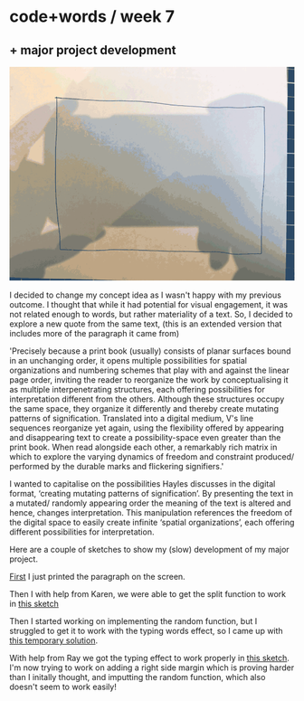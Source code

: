 # code+words / week 7

## + major project development

<img src="gif2.gif">

I decided to change my concept idea as I wasn't happy with my previous outcome. I thought that while it had potential for visual engagement, it was not related enough to words, but rather materiality of a text. So, I decided to explore a new quote from the same text, (this is an extended version that includes more of the paragraph it came from) 

'Precisely because a print book (usually) consists of planar surfaces bound in an unchanging order, it opens multiple possibilities for spatial organizations and numbering schemes that play with and against the linear page order, inviting the reader to reorganize the work by conceptualising it as multiple interpenetrating structures, each offering possibilities for interpretation different from the others. Although these structures occupy the same space, they organize it differently and thereby create mutating patterns of signification. Translated into a digital medium, V's line sequences reorganize yet again, using the flexibility offered by appearing and disappearing text to create a possibility-space even greater than the print book. When read alongside each other, a remarkably rich matrix in which to explore the varying dynamics of freedom and constraint produced/ performed by the durable marks and flickering signifiers.' 

I wanted to capitalise on the possibilities Hayles discusses in the digital format, ‘creating mutating patterns of signification’. By presenting the text in a mutated/ randomly appearing order the meaning of the text is altered and hence, changes interpretation. This manipulation references the freedom of the digital space to easily create infinite ‘spatial organizations’, each offering different possibilities for interpretation.

Here are a couple of sketches to show my (slow) development of my major project.

[First](https://celiamance.github.io/codewords/SKO/WEEK9/paragraph/) I just printed the paragraph on the screen.

Then I with help from Karen, we were able to get the split function to work in [this sketch](https://celiamance.github.io/codewords/SKO/WEEK9/paragraph2/)

Then I started working on implementing the random function, but I struggled to get it to work with the typing words effect, so I came up with [this temporary solution](https://celiamance.github.io/codewords/SKO/WEEK9/paragraph3/).

With help from Ray we got the typing effect to work properly in [this sketch](https://celiamance.github.io/codewords/SKO/WEEK9/paragraph_4/).
I'm now trying to work on adding a right side margin which is proving harder than I initally thought, and imputting the random function, which also doesn't seem to work easily! 
